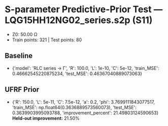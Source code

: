 # S-parameter Predictive-Prior Test — LQG15HH12NG02_series.s2p (S11)
- Z0: 50.00 Ω
- Train points: 321  |  Test points: 80

## Baseline
- {'model': 'RLC series -> Γ', 'R': 100.0, 'L': 1e-10, 'C': 5e-12, 'train_MSE': 0.46662545220875234, 'test_MSE': 0.46367040889073063}

## UFRF Prior
- {'R': 150.0, 'L': 5e-11, 'C': 7.5e-12, 'a': 0.2, 'phi': 3.7699111843077517, 'train_MSE': np.float64(0.3636889573560073), 'test_MSE': 0.3639903995093788, 'improvement_percent': 21.49803124590653}
**Held-out improvement:** 21.50%